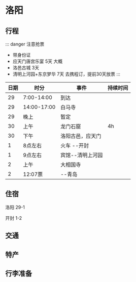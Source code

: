 # 洛阳

## 行程


::: danger 注意抢票
* 带身份证
* 应天门唐宫乐宴 5天 大概
* 洛邑古城 3天
* 清明上河园+东京梦华 7天 去携程订，提前30天放票
:::

| 日期 | 时分        | 事件             | 持续时间 |
| ---- | ----------- | ---------------- | -------- |
| 29   | 7:00-14:00  | 到达             |          |
| 29   | 14:00-17:00 | 白马寺           |          |
| 29   | 晚上        | 暂定             |          |
| 30   | 上午        | 龙门石窟         | 4h       |
| 30   | 下午        | 洛阳古邑，应天门 |          |
| 1    | 8点左右     | 火车 --开封      |          |
| 1    | 9点左右     | 宾馆--清明上河园 |          |
| 2    | 上午        | 大相国寺         |          |
| 2    | 12:07票     | --青岛           |          |

## 住宿

洛阳 29-1

开封 1-2

## 交通

## 特产

## 行李准备